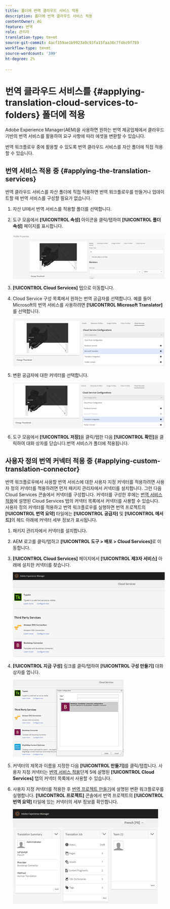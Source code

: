```yaml
---
title: 폴더에 번역 클라우드 서비스 적용
description: 폴더에 번역 클라우드 서비스 적용
contentOwner: AG
feature: 번역
role: 관리자
translation-type: tm+mt
source-git-commit: 4acf159ae1b9923a9c93fa15faa38c7f4bc9f759
workflow-type: tm+mt
source-wordcount: '399'
ht-degree: 2%

---
```



# 번역 클라우드 서비스를 {#applying-translation-cloud-services-to-folders} 폴더에 적용

Adobe Experience Manager(AEM)을 사용하면 원하는 번역 제공업체에서 클라우드 기반의 번역 서비스를 활용하여 요구 사항에 따라 에셋을 변환할 수 있습니다.

번역 워크플로우 중에 활용할 수 있도록 번역 클라우드 서비스를 자산 폴더에 직접 적용할 수 있습니다.

## 번역 서비스 적용 중 {#applying-the-translation-services}

번역 클라우드 서비스를 자산 폴더에 직접 적용하면 번역 워크플로우를 만들거나 업데이트할 때 번역 서비스를 구성할 필요가 없습니다.

1. 자산 UI에서 번역 서비스를 적용할 폴더를 선택합니다.
1. 도구 모음에서 **[!UICONTROL 속성]** 아이콘을 클릭/탭하여 **[!UICONTROL 폴더 속성]** 페이지를 표시합니다.

   ![chlimage_1-215](assets/chlimage_1-215.png)

1. **[!UICONTROL Cloud Services]** 탭으로 이동합니다.
1. Cloud Service 구성 목록에서 원하는 번역 공급자를 선택합니다. 예를 들어 Microsoft의 번역 서비스를 사용하려면 **[!UICONTROL Microsoft Translator]**&#x200B;를 선택합니다.

   ![chlimage_1-216](assets/chlimage_1-216.png)

1. 변환 공급자에 대한 커넥터를 선택합니다.

   ![chlimage_1-217](assets/chlimage_1-217.png)

1. 도구 모음에서 **[!UICONTROL 저장]**&#x200B;을 클릭/탭한 다음 **[!UICONTROL 확인]**&#x200B;을 클릭하여 대화 상자를 닫습니다.번역 서비스가 폴더에 적용됩니다.

## 사용자 정의 번역 커넥터 적용 중 {#applying-custom-translation-connector}

번역 워크플로우에서 사용할 번역 서비스에 대한 사용자 지정 커넥터를 적용하려면 사용자 정의 커넥터를 적용하려면 먼저 패키지 관리자에서 커넥터를 설치합니다. 그런 다음 Cloud Services 콘솔에서 커넥터를 구성합니다. 커넥터를 구성한 후에는 [번역 서비스 적용](transition-cloud-services.md#applying-the-translation-services)에 설명된 Cloud Services 탭의 커넥터 목록에서 커넥터를 사용할 수 있습니다. 사용자 정의 커넥터를 적용하고 번역 워크플로우를 실행하면 번역 프로젝트의 **[!UICONTROL 번역 요약]** 타일에는 **[!UICONTROL 공급자]** 및 **[!UICONTROL 메서드]**&#x200B;의 헤드 아래에 커넥터 세부 정보가 표시됩니다.

1. 패키지 관리자에서 커넥터를 설치합니다.
1. AEM 로고를 클릭/탭하고 **[!UICONTROL 도구 > 배포 > Cloud Services]**&#x200B;로 이동합니다.
1. **[!UICONTROL Cloud Services]** 페이지에서 **[!UICONTROL 제3자 서비스]** 아래에 설치한 커넥터를 찾습니다.

   ![chlimage_1-218](assets/chlimage_1-218.png)

1. **[!UICONTROL 지금 구성]** 링크를 클릭/탭하여 **[!UICONTROL 구성 만들기]** 대화 상자를 엽니다.

   ![chlimage_1-219](assets/chlimage_1-219.png)

1. 커넥터의 제목과 이름을 지정한 다음 **[!UICONTROL 만들기]**&#x200B;를 클릭/탭합니다. 사용자 지정 커넥터는 [번역 서비스 적용](#applying-the-translation-services)단계 5에 설명된 **[!UICONTROL Cloud Services]** 탭의 커넥터 목록에서 사용할 수 있습니다.
1. 사용자 지정 커넥터를 적용한 후 [번역 프로젝트 만들기](translation-projects.md)에 설명된 변환 워크플로우를 실행합니다. **[!UICONTROL 프로젝트]** 콘솔에서 번역 프로젝트의 **[!UICONTROL 번역 요약]** 타일에 있는 커넥터의 세부 정보를 확인합니다.

   ![chlimage_1-220](assets/chlimage_1-220.png)
